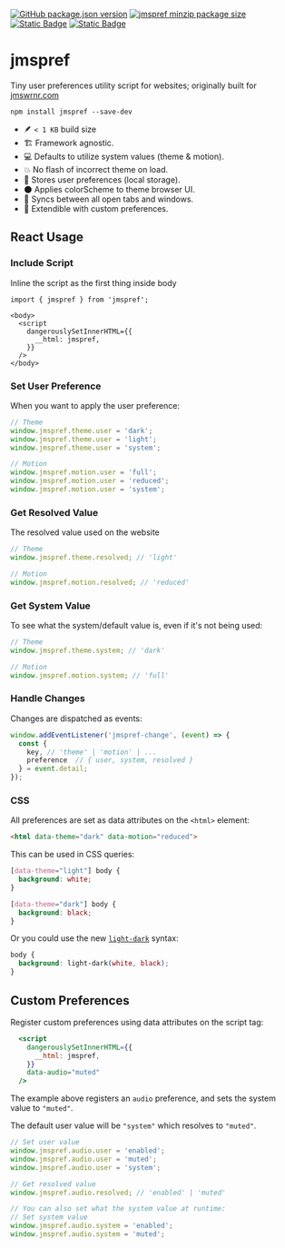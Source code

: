 [![GitHub package.json version](https://img.shields.io/npm/v/jmspref)](https://www.npmjs.com/package/jmspref)
[![jmspref minzip package size](https://img.shields.io/bundlephobia/minzip/jmspref)](https://bundlephobia.com/package/jmspref)
[![Static Badge](https://img.shields.io/badge/Made_by_James_Warner-000000?logo=data%3Aimage%2Fsvg%2Bxml%3Bbase64%2CPHN2ZyB4bWxucz0iaHR0cDovL3d3dy53My5vcmcvMjAwMC9zdmciIGhlaWdodD0iMjBweCIgdmlld0JveD0iMCAtOTYwIDk2MCA5NjAiIHdpZHRoPSIyMHB4IiBmaWxsPSIjZThlYWVkIj48cGF0aCBkPSJNNDgwLTQ4MHEtNjAgMC0xMDItNDJ0LTQyLTEwMnEwLTYwIDQyLTEwMnQxMDItNDJxNjAgMCAxMDIgNDJ0NDIgMTAycTAgNjAtNDIgMTAydC0xMDIgNDJaTTE5Mi0xOTJ2LTk2cTAtMjMgMTIuNS00My41VDIzOS0zNjZxNTUtMzIgMTE2LjUtNDlUNDgwLTQzMnE2MyAwIDEyNC41IDE3VDcyMS0zNjZxMjIgMTMgMzQuNSAzNHQxMi41IDQ0djk2SDE5MloiLz48L3N2Zz4%3D)](https://jmswrnr.com/)
[![Static Badge](https://img.shields.io/badge/Buy_Me_A_Coffee-FFDD00?logo=buymeacoffee&logoColor=000)](https://buymeacoffee.com/jmswrnr)

# jmspref

Tiny user preferences utility script for websites; originally built for [jmswrnr.com](https://jmswrnr.com)

```
npm install jmspref --save-dev
```

- 🪶 `< 1 KB` build size
- 🏗️ Framework agnostic.
- 💻 Defaults to utilize system values (theme & motion).
- 💥 No flash of incorrect theme on load.
- 🫙 Stores user preferences (local storage).
- 🌑 Applies colorScheme to theme browser UI.
- 🔗 Syncs between all open tabs and windows.
- 🧱 Extendible with custom preferences.

## React Usage

### Include Script
Inline the script as the first thing inside body
```tsx
import { jmspref } from 'jmspref';

<body>
  <script
    dangerouslySetInnerHTML={{
      __html: jmspref,
    }}
  />
</body>
```

### Set User Preference

When you want to apply the user preference:

```ts
// Theme
window.jmspref.theme.user = 'dark';
window.jmspref.theme.user = 'light';
window.jmspref.theme.user = 'system';

// Motion
window.jmspref.motion.user = 'full';
window.jmspref.motion.user = 'reduced';
window.jmspref.motion.user = 'system';
```

### Get Resolved Value

The resolved value used on the website
```ts
// Theme
window.jmspref.theme.resolved; // 'light'

// Motion
window.jmspref.motion.resolved; // 'reduced'
```

### Get System Value

To see what the system/default value is, even if it's not being used:

```ts
// Theme
window.jmspref.theme.system; // 'dark'

// Motion
window.jmspref.motion.system; // 'full'
```
### Handle Changes

Changes are dispatched as events:

```ts
window.addEventListener('jmspref-change', (event) => {
  const { 
    key, // 'theme' | 'motion' | ...
    preference  // { user, system, resolved }
  } = event.detail;
});
```

### CSS

All preferences are set as data attributes on the `<html>` element:
```html
<html data-theme="dark" data-motion="reduced">
  ```

This can be used in CSS queries:

```css
[data-theme="light"] body {
  background: white;
}

[data-theme="dark"] body {
  background: black;
}
```

Or you could use the new [`light-dark`](https://developer.mozilla.org/en-US/docs/Web/CSS/color_value/light-dark) syntax:

```css
body {
  background: light-dark(white, black);
}
```

## Custom Preferences

Register custom preferences using data attributes on the script tag:

```jsx
  <script
    dangerouslySetInnerHTML={{
      __html: jmspref,
    }}
    data-audio="muted"
  />
```

The example above registers an `audio` preference, and sets the system value to `"muted"`.

The default user value will be `"system"` which resolves to `"muted"`.

```ts
// Set user value
window.jmspref.audio.user = 'enabled';
window.jmspref.audio.user = 'muted';
window.jmspref.audio.user = 'system';

// Get resolved value
window.jmspref.audio.resolved; // 'enabled' | 'muted'

// You can also set what the system value at runtime:
// Set system value
window.jmspref.audio.system = 'enabled';
window.jmspref.audio.system = 'muted';
```